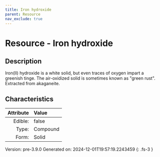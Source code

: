 ```yaml
---
title: Iron hydroxide
parent: Resource
nav_exclude: true
---
```

# Resource - Iron hydroxide

## Description
 Iron(II) hydroxide is a white solid, but even traces&#10;&#9;of oxygen impart a greenish tinge. The air-oxidized solid is sometimes known as &quot;green rust&quot;.&#10;&#9;Extracted from akaganeite.

## Characteristics

| Attribute      | Value |
|--------:|:------|
|Edible:|false|
|Type:|Compound|
|Form:|Solid|
 



    

Version: pre-3.9.0 Generated on: 2024-12-01T19:57:19.2243459
{: .fs-3 }

